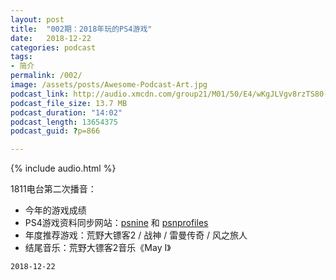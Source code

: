 ```yaml
---
layout: post
title:  "002期：2018年玩的PS4游戏"
date:   2018-12-22
categories: podcast
tags:
- 简介
permalink: /002/
image: /assets/posts/Awesome-Podcast-Art.jpg
podcast_link: http://audio.xmcdn.com/group21/M01/50/E4/wKgJLVgv8rzTS80-ADCtbriC2aM082.m4a
podcast_file_size: 13.7 MB
podcast_duration: "14:02"
podcast_length: 13654375
podcast_guid: ?p=866

---
```


{% include audio.html %}

1811电台第二次播音：

- 今年的游戏成绩
- PS4游戏资料同步网站：[psnine](https://psnine.com) 和 [psnprofiles](https://psnprofiles.com/)
- 年度推荐游戏：荒野大镖客2 / 战神 / 雷曼传奇 / 风之旅人
- 结尾音乐：荒野大镖客2音乐《May I》

`2018-12-22`
